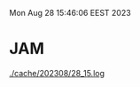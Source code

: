 Mon Aug 28 15:46:06 EEST 2023
# JAM
<a href='./cache/202308/28_15.log'>./cache/202308/28_15.log</a>

